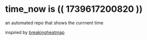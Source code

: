 # time_now is (( 1739617200820 ))

an automated repo that shows the currnent time

inspired by [breakingheatmap](https://github.com/breakingheatmap/breakingheatmap)